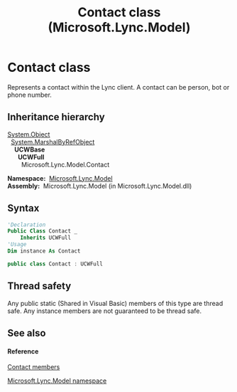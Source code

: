 ﻿---
title: Contact class (Microsoft.Lync.Model)
TOCTitle: Contact class
ms:assetid: T:Microsoft.Lync.Model.Contact_DI_3_UC_OCS14MrefLyncWPF
ms:mtpsurl: https://msdn.microsoft.com/en-us/library/microsoft.lync.model.contact_di_3_uc_ocs14mreflyncwpf(v=office.15)
ms:contentKeyID: 48589324
ms.date: 07/28/2014
mtps_version: v=office.15
f1_keywords:
- Microsoft.Lync.Model.Contact
dev_langs:
- CSharp
- JScript
- VB
- other
---

# Contact class

Represents a contact within the Lync client. A contact can be person, bot or phone number.

## Inheritance hierarchy

[System.Object](http://msdn2.microsoft.com/en-us/library/e5kfa45b)  
  [System.MarshalByRefObject](http://msdn2.microsoft.com/en-us/library/w4302s1f)  
    **UCWBase**  
      **UCWFull**  
        Microsoft.Lync.Model.Contact  

**Namespace:**  [Microsoft.Lync.Model](microsoft-lync-model-namespace_2.md)  
**Assembly:**  Microsoft.Lync.Model (in Microsoft.Lync.Model.dll)

## Syntax

``` vb
'Declaration
Public Class Contact _
    Inherits UCWFull
'Usage
Dim instance As Contact
```

``` csharp
public class Contact : UCWFull
```

## Thread safety

Any public static (Shared in Visual Basic) members of this type are thread safe. Any instance members are not guaranteed to be thread safe.

## See also

#### Reference

[Contact members](contact-members-microsoft-lync-model_2.md)

[Microsoft.Lync.Model namespace](microsoft-lync-model-namespace_2.md)

